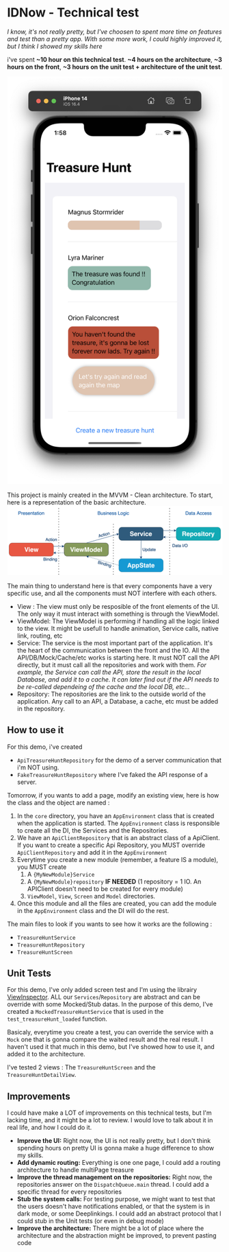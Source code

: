 #  IDNow - Technical test

*I know, it's not really pretty, but I've choosen to spent more time on features and test than a pretty app. With some more work, I could highly improved it, but I think I showed my skills here*

i've spent **~10 hour on this technical test**. **~4 hours on the architecture**, **~3 hours on the front**, **~3 hours on the unit test + architecture of the unit test**.


![Image of the application](images/treasure_hunt_screen.png)

This project is mainly created in the MVVM - Clean architecture.
To start, here is a representation of the basic architecture.
![MVVM Architecture represnetation](images/MVVM_ARCHI.png)


The main thing to understand here is that every components have a very specific use, and all the components must NOT interfere with each others. 

+ View : The view must only be resposible of the front elements of the UI. The only way it must interact with something is through the ViewModel. 
+ ViewModel: The ViewModel  is performing if handling all the logic linked to the view. It might be usefull to handle animation, Service calls, native link, routing, etc
+ Service: The service is the most important part of the application. It's the heart of the communication between the front and the IO. All the API/DB/Mock/Cache/etc works is starting here. It must NOT call the API directly, but it must call all the repositories and work with them. *For example, the Service can call the API, store the result in the local Database, and add it to a cache. It can later find out if the API needs to be re-called dependeing of the cache and the local DB, etc...*
+ Repository: The repositories are the link to the outside world of the application. Any call to an API, a Database, a cache, etc must be added in the repository.


## How to use it

For this demo, i've created 
+ `ApiTreasureHuntRepository` for the demo of a server communication that i'm NOT using. 
+ `FakeTreasureHuntRepository` where I've faked the API response of a server. 


Tomorrow, if you wants to add a page, modify an existing view, here is how the class and the object are named : 

1) In the `core` directory, you have an `AppEnvironment` class that is created when the application is started. The `AppEnvironment` class is responsible to create all the DI, the Services and the Repositories.
2) We have an `ApiClientRepository` that is an abstract class of a ApiClient. If you want to create a specific Api Repository, you MUST override `ApiClientRepository` and add it in the `AppEnvironment`
3) Everytime you create a new module (remember, a feature IS a module), you MUST create 
   1) A `{MyNewModule}Service`
   2) A `{MyNewModule}repository` **IF NEEDED** (1 repository = 1 IO. An APIClient doesn't need to be created for every module)
   3) `ViewModel`, `View`, `Screen` and `Model` directories. 
4) Once this module and all the files are created, you can add the module in the `AppEnvironment` class and the DI will do the rest. 

The main files to look if you wants to see how it works are the following : 
+ `TreasureHuntService`
+ `TreasureHuntRepository`
+ `TreasureHuntScreen`

## Unit Tests

For this demo, I've only added screen test and I'm using the librairy [ViewInspector](https://github.com/nalexn/ViewInspector). 
ALL our `Services`/`Repository` are abstract and can be override with some Mocked/Stub datas. In the purpose of this demo, I've created a `MockedTreasureHuntService` that is used in the `test_treasureHunt_loaded` function. 

Basicaly, everytime you create a test, you can override the service with a `Mock` one that is gonna compare the waited result and the real result.
I haven't used it that much in this demo, but I've showed how to use it, and added it to the architecture.  

I've tested 2 views : The `TreasureHuntScreen` and the `TreasureHuntDetailView`. 

## Improvements

I could have make a LOT of improvements on this technical tests, but I'm lacking time, and it might be a lot to review. I would love to talk about it in real life, and how I could do it. 
+ **Improve the UI:**  Right now, the UI is not really pretty, but I don't think spending hours on pretty UI is gonna make a huge difference to show my skills.
+ **Add dynamic routing:** Everything is one one page, I could add a routing architecture to handle multiPage treasure
+ **Improve the thread management on the repositories:** Right now, the repositories answer on the `DispatchQueue.main` thread. I could add a specific thread for every repositories
+ **Stub the system calls:** For testing purpose, we might want to test that the users doesn't have notifications enabled, or that the system is in dark mode, or some Deeplinkings. I could add an abstract protocol that I could stub in the Unit tests (or even in debug mode)
+ **Improve the architecture:** There might be a lot of place where the architecture and the abstraction might be improved, to prevent pasting code

